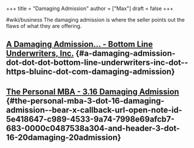 +++
title = "Damaging Admission"
author = ["Max"]
draft = false
+++

\#wiki/business
The damaging admission is where the seller points out the flaws of what they are offering.


## [A Damaging Admission... - Bottom Line Underwriters, Inc.](<https://bluinc.com/damaging-admission/>) {#a-damaging-admission-dot-dot-dot-bottom-line-underwriters-inc-dot--https-bluinc-dot-com-damaging-admission}


## [The Personal MBA - 3.16 Damaging Admission](bear://x-callback-url/open-note?id=5E418647-C989-4533-9A74-7998E69AFCB7-683-0000C0487538A304&header=3.16%20Damaging%20Admission) {#the-personal-mba-3-dot-16-damaging-admission--bear-x-callback-url-open-note-id-5e418647-c989-4533-9a74-7998e69afcb7-683-0000c0487538a304-and-header-3-dot-16-20damaging-20admission}
